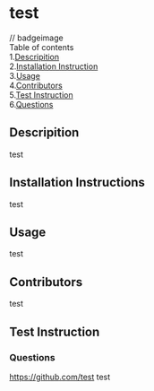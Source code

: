 # test  
  // badgeimage  
  Table of contents    
  1.[Descripition](#-Descripition)  
  2.[Installation Instruction](#Installation-Instructions)  
  3.[Usage](#Usage)  
  4.[Contributors](#Contributors)  
  5.[Test Instruction](#Test-Instruction)  
  6.[Questions](#Questions)  


  ## Descripition 
  test

  
  ## Installation Instructions 
  test


  ## Usage 
  test

  ## Contributors
  test

  ## Test Instruction 

  
  ### Questions 
  https://github.com/test
  test

  